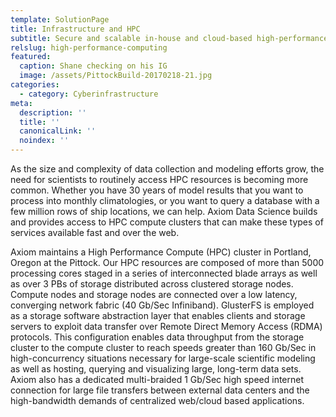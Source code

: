 ```yaml
---
template: SolutionPage
title: Infrastructure and HPC
subtitle: Secure and scalable in-house and cloud-based high-performance-computing (HPC)
relslug: high-performance-computing
featured:
  caption: Shane checking on his IG
  image: /assets/PittockBuild-20170218-21.jpg
categories:
  - category: Cyberinfrastructure
meta:
  description: ''
  title: ''
  canonicalLink: ''
  noindex: ''
---
```

As the size and complexity of data collection and modeling efforts grow, the need for scientists to routinely access HPC resources is becoming more common. Whether you have 30 years of model results that you want to process into monthly climatologies, or you want to query a database with a few million rows of ship locations, we can help. Axiom Data Science builds and provides access to HPC compute clusters that can make these types of services available fast and over the web.

Axiom maintains a High Performance Compute (HPC) cluster in Portland, Oregon at the Pittock. Our HPC resources are composed of more than 5000 processing cores staged in a series of interconnected blade arrays as well as over 3 PBs of storage distributed across clustered storage nodes. Compute nodes and storage nodes are connected over a low latency, converging network fabric (40 Gb/Sec Infiniband). GlusterFS is employed as a storage software abstraction layer that enables clients and storage servers to exploit data transfer over Remote Direct Memory Access (RDMA) protocols. This configuration enables data throughput from the storage cluster to the compute cluster to reach speeds greater than 160 Gb/Sec in high-concurrency situations necessary for large-scale scientific modeling as well as hosting, querying and visualizing large, long-term data sets. Axiom also has a dedicated multi-braided 1 Gb/Sec high speed internet connection for large file transfers between external data centers and the high-bandwidth demands of centralized web/cloud based applications.
